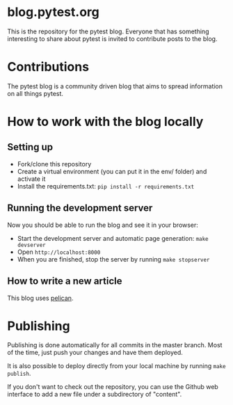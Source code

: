 # blog.pytest.org

This is the repository for the pytest blog. Everyone that has something
interesting to share about pytest is invited to contribute posts to the blog.

# Contributions

The pytest blog is a community driven blog that aims to spread information on
all things pytest.

# How to work with the blog locally

## Setting up
* Fork/clone this repository
* Create a virtual environment (you can put it in the env/ folder) and activate it
* Install the requirements.txt: `pip install -r requirements.txt`


## Running the development server
Now you should be able to run the blog and see it in your browser:

* Start the development server and automatic page generation: `make devserver`
* Open `http://localhost:8000`
* When you are finished, stop the server by running `make stopserver`


## How to write a new article
This blog uses [pelican](http://docs.getpelican.com/).


# Publishing

Publishing is done automatically for all commits in the master branch.  Most of
the time, just push your changes and have them deployed. 

It is also possible to deploy directly from your local machine by
running `make publish`.

If you don't want to check out the repository, you can use the Github web interface to add a new file under a subdirectory of "content".